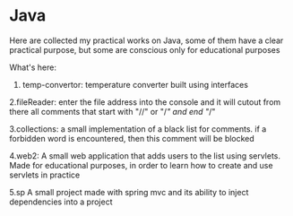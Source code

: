 # Java
Here are collected my practical works on Java, some of them have a clear practical purpose,
but some are conscious only for educational purposes

What's here:


1. temp-convertor: 
temperature converter built using interfaces

2.fileReader:
enter the file address into the console and it will cutout from
there all comments that start with "//" or "/*" and end "*/"

3.collections:
a small implementation of a black list for comments.
if a forbidden word is encountered, then this comment will be blocked

4.web2:
A small web application that adds users to the list using servlets.
Made for educational purposes, in order to learn how to create and use servlets in practice

5.sp
A small project made with spring mvc and its ability to inject dependencies into a project
